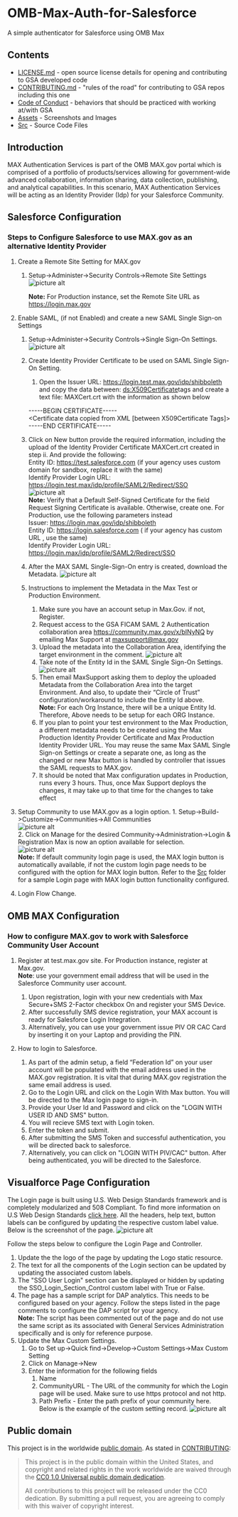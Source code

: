 # OMB-Max-Auth-for-Salesforce
A simple authenticator for Salesforce using OMB Max

## Contents
- [LICENSE.md](LICENSE.md) - open source license details for opening and contributing to GSA developed code
- [CONTRIBUTING.md](CONTRIBUTING.md) - "rules of the road" for contributing to GSA repos including this one
- [Code of Conduct](CODE_OF_CONDUCT.md) - behaviors that should be practiced with working at/with GSA
- [Assets](Assets) - Screenshots and Images
- [Src](Src) - Source Code Files  

## Introduction
MAX Authentication Services is part of the OMB MAX.gov portal which is comprised of a portfolio of products/services allowing for government-wide advanced collaboration, information sharing, data collection, publishing, and analytical capabilities.  In this scenario, MAX Authentication Services will be acting as an Identity Provider (Idp) for your Salesforce Community.

## Salesforce Configuration
### Steps to Configure Salesforce to use MAX.gov as an alternative Identity Provider
1. Create a Remote Site Setting for MAX.gov
    1. Setup->Administer->Security Controls->Remote Site Settings
![picture alt](https://github.com/GSA/OMB-Max-Auth-for-Salesforce/blob/master/Assets/Screenshot1.jpg)

        **Note:** For Production instance, set the Remote Site URL as https://login.max.gov

2. Enable SAML, (if not Enabled) and create a new SAML Single Sign-on Settings
    1. Setup->Administer->Security Controls->Single Sign-On Settings.<br>
    ![picture alt](https://github.com/GSA/OMB-Max-Auth-for-Salesforce/blob/master/Assets/Screenshot2.jpg)
    2.  Create Identity Provider Certificate to be used on SAML Single Sign-On Setting.
        1.  Open the Issuer URL: https://login.test.max.gov/idp/shibboleth and copy the data 
        between: <ds:X509Certificate>tags and create a text file: MAXCert.crt with the information as shown below <br>
       
        -----BEGIN CERTIFICATE----- <br>
        <Certificate data copied from XML [between X509Certificate Tags]> <br>
        -----END CERTIFICATE----- <br>
    3.  Click on New button provide the required information, including the upload of the Identity Provider Certificate               MAXCert.crt created in step ii. And provide the following: <br>
        Entity ID: https://test.salesforce.com (if your agency uses custom domain for sandbox, replace it with the same)<br> 
        Identify Provider Login URL: https://login.test.max/idp/profile/SAML2/Redirect/SSO <br>
        ![picture alt](https://github.com/GSA/OMB-Max-Auth-for-Salesforce/blob/master/Assets/Screenshot3.jpg)<br>
        **Note:** Verify that a Default Self-Signed Certificate for the field Request Signing Certificate is available.               Otherwise, create one. For Production, use the following parameters instead<br>
        Issuer: https://login.max.gov/idp/shibboleth  <br>
        Entity ID: https://login.salesforce.com ( if your agency has custom URL , use the same) <br>
        Identify Provider Login URL: https://login.max/idp/profile/SAML2/Redirect/SSO <br>

    4.  After the MAX SAML Single-Sign-On entry is created, download the Metadata.
    ![picture alt](https://github.com/GSA/OMB-Max-Auth-for-Salesforce/blob/master/Assets/Screenshot4.jpg) <br>
    5.  Instructions to implement the Metadata in the Max Test or Production Environment.
        1.  Make sure you have an account setup in Max.Gov. if not, Register.
        2.  Request access to the GSA FICAM SAML 2 Authentication collaboration area https://community.max.gov/x/bINyNQ by                 emailing Max Support at maxsupport@max.gov 
        3.  Upload the metadata into the Collaboration Area, identifying the target environment in the comment.
            ![picture alt](https://github.com/GSA/OMB-Max-Auth-for-Salesforce/blob/master/Assets/Screenshot5.jpg)
        4.  Take note of the Entity Id in the SAML Single Sign-On Settings.
        ![picture alt](https://github.com/GSA/OMB-Max-Auth-for-Salesforce/blob/master/Assets/Screenshot6.jpg)
        5.  Then email MaxSupport asking them to deploy the uploaded Metadata from the Collaboration Area into the target                 Environment.  And also, to update their “Circle of Trust” configuration/workaround to include the Entity Id above.             <br>
            **Note:** For each Org Instance, there will be a unique Entity Id. Therefore,  Above needs to be setup for each                         ORG Instance.
        6.  If you plan to point your test environment to the Max Production, a different metadata needs to be created using               the  Max Production Identity Provider Certificate and Max Production Identity Provider URL.  You may reuse the                 same Max SAML Single Sign-on Settings or create a separate one, as long as the changed or new Max button is                   handled by controller that issues the SAML requests to MAX.gov.
        7.  It should be noted that Max configuration updates in Production, runs every 3 hours. Thus, once Max Support                   deploys the changes, it may take up to that time for the changes to take effect

3. Setup Community to use MAX.gov as a login option.
        1. Setup->Build->Customize->Communities->All Communities <br>
        ![picture alt](https://github.com/GSA/OMB-Max-Auth-for-Salesforce/blob/master/Assets/Screenshot7.jpg)<br>
        2. Click on Manage for the desired Community->Administration->Login & Registration
           Max is now an option available for selection. <br>
        ![picture alt](https://github.com/GSA/OMB-Max-Auth-for-Salesforce/blob/master/Assets/Screenshot8.jpg)<br>
        **Note:** If default community login page is used, the MAX login button is automatically available, if not the custom                   login page needs to be configured with the option for MAX login button. Refer to the [Src](Src) folder for a                   sample Login page with MAX login button functionality configured.

4. Login Flow Change.


## OMB MAX Configuration
### How to configure MAX.gov to work with Salesforce Community User  Account

1. Register at test.max.gov site. For Production instance, register at Max.gov.<br>
    **Note**: use your government email address that will be used in the Salesforce Community user account.
    1. Upon registration, login with your new credentials with Max Secure+SMS 2-Factor checkbox On and register your SMS              Device.
    2. After successfully SMS device registration, your MAX account is ready for Salesforce Login Integration.
    3. Alternatively, you can use your government issue PIV OR CAC Card by inserting it on your Laptop and providing the PIN.
    
2.  How to login to Salesforce.
    1. As part of the admin setup, a field “Federation Id” on your user account will be populated with the email address used         in the MAX.gov registration.  It is vital that during MAX.gov registration the same email address is used.
    2. Go to the Login URL and click on the  Login With Max button. You will be directed to the Max login page to sign-in.
    3. Provide your User Id and Password and click on the "LOGIN WITH USER ID AND SMS"  button.
    4. You will recieve SMS text with Login token.
    5. Enter the token and submit.
    6. After submitting the SMS Token and successful authentication, you will be directed back to salesforce.
    7. Alternatively, you can click on "LOGIN WITH PIV/CAC" button.  After being authenticated, you will be directed to the          Salesforce.


## Visualforce Page Configuration

The Login page is built using U.S. Web Design Standards framework and is completely modularized and 508 Compliant. To find more information on U.S Web Design Standards <a href="https://standards.usa.gov/" target="_blank">click here</a>. All the headers, help text, button labels can be configured by updating the respective custom label value. Below is the screenshot of the page. 
![picture alt](https://github.com/GSA/OMB-Max-Auth-for-Salesforce/blob/master/Assets/Login%20Page.Jpeg)

Follow the steps below to configure the Login Page and Controller.

1.  Update the the logo of the page by updating the Logo static resource. 
2.  The text for all the components of the Login section can be updated by updating the associated custom labels.
3.  The "SSO User Login" section can be displayed or hidden by updating the SSO_Login_Section_Control custom label with True or False. 
4.  The page has a sample script for DAP analytics. This needs to be configured based on your agency. Follow the steps listed in the page comments to configure the DAP script for your agency.<br>
    **Note:** The script has been commented out of the page and do not use the same script as its associated with General Services Administration specifically and is only for reference purpose.
5.  Update the Max Custom Settings.
    1.  Go to Set up->Quick find->Develop->Custom Settings->Max Custom Setting
    2.  Click on Manage->New
    3.  Enter the information for the following fields
        1. Name 
        2. CommunityURL - The URL of the community for which the Login page will be used. Make sure to use https protocol              and not http.
        3. Path Prefix  - Enter the path prefix of your community here. <br>
    Below is the example of the custom setting record.
    ![picture alt](https://github.com/GSA/OMB-Max-Auth-for-Salesforce/blob/master/Assets/Custom%20Setting%20Record.png)
    
## Public domain

This project is in the worldwide [public domain](LICENSE.md). As stated in [CONTRIBUTING](CONTRIBUTING.md):

> This project is in the public domain within the United States, and copyright and related rights in the work worldwide are waived through the [CC0 1.0 Universal public domain dedication](https://creativecommons.org/publicdomain/zero/1.0/).
>
> All contributions to this project will be released under the CC0 dedication. By submitting a pull request, you are agreeing to comply with this waiver of copyright interest.


